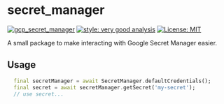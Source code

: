 # secret_manager

[![gcp_secret_manager](https://github.com/Morel-Tech/gcp_secret_manager/actions/workflows/gcp_secret_manager.yaml/badge.svg?branch=main&event=push)](https://github.com/Morel-Tech/gcp_secret_manager/actions/workflows/gcp_secret_manager.yaml)
[![style: very good analysis][very_good_analysis_badge]][very_good_analysis_link]
[![License: MIT][license_badge]][license_link]

A small package to make interacting with Google Secret Manager easier.

## Usage

```dart
  final secretManager = await SecretManager.defaultCredentials();
  final secret = await secretManager.getSecret('my-secret');
  // use secret...
```

[license_badge]: https://img.shields.io/badge/license-MIT-blue.svg
[license_link]: https://opensource.org/licenses/MIT
[very_good_analysis_badge]: https://img.shields.io/badge/style-very_good_analysis-B22C89.svg
[very_good_analysis_link]: https://pub.dev/packages/very_good_analysis
